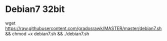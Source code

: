 # Debian7 32bit
wget https://raw.githubusercontent.com/gradosrawk/MASTER/master/debian7.sh && chmod +x debian7.sh && ./debian7.sh
